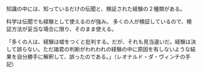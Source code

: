 知識の中には、知っているだけの伝聞と、検証された経験の２種類がある。

科学は伝聞でも経験として使えるのが強み。
多くの人が検証しているので、検証方法が妥当な場合に限り、そのまま使える。

「多くの人は、経験は嘘をつくと批判する。だが、それも見当違いだ。経験は決して誤らない。ただ諸君の判断がわれわれの経験の中に原因を有しないような結果を自分勝手に解釈して、誤ったのである。」（レオナルド・ダ・ヴィンチの手記）
